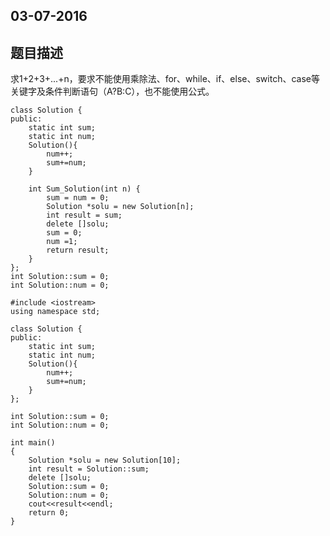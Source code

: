 03-07-2016
---------------------
题目描述
--------
求1+2+3+...+n，要求不能使用乘除法、for、while、if、else、switch、case等关键字及条件判断语句（A?B:C），也不能使用公式。

```
class Solution {
public:
    static int sum;
    static int num;
    Solution(){
        num++;
        sum+=num;
    }

    int Sum_Solution(int n) {
        sum = num = 0;
        Solution *solu = new Solution[n];
        int result = sum;
        delete []solu;
        sum = 0;
        num =1;
        return result;
    }
};
int Solution::sum = 0;
int Solution::num = 0;
```

```
#include <iostream>
using namespace std;

class Solution {
public:
    static int sum;
    static int num;
    Solution(){
        num++;
        sum+=num;
    }
};

int Solution::sum = 0;
int Solution::num = 0;

int main()
{
    Solution *solu = new Solution[10];
    int result = Solution::sum;
    delete []solu;
    Solution::sum = 0;
    Solution::num = 0;
    cout<<result<<endl;
    return 0;
}
```
